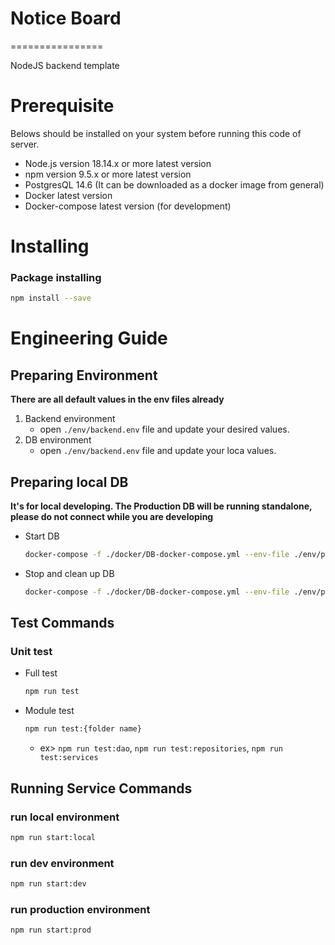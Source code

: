 # Notice Board
================

NodeJS backend template

# Prerequisite

Belows should be installed on your system before running this code of server.
* Node.js version 18.14.x or more latest version
* npm version 9.5.x or more latest version
* PostgresQL 14.6 (It can be downloaded as a docker image from general)
* Docker latest version
* Docker-compose latest version (for development)

# Installing

### Package installing
```bash
npm install --save
```

# Engineering Guide

## Preparing Environment
**There are all default values in the env files already**

1. Backend environment
    - open `./env/backend.env` file and update your desired values.
2. DB environment
    - open `./env/backend.env` file and update your loca values.

## Preparing local DB
**It's for local developing. The Production DB will be running standalone, please do not connect while you are developing**
- Start DB
    ```bash
    docker-compose -f ./docker/DB-docker-compose.yml --env-file ./env/postgresql.env up -d
    ```

- Stop and clean up DB
    ```bash
    docker-compose -f ./docker/DB-docker-compose.yml --env-file ./env/postgresql.env down
    ```

## Test Commands
### Unit test
- Full test
    ```bash
    npm run test
    ```
- Module test
    ```bash
    npm run test:{folder name}
    ```
    - ex> `npm run test:dao`, `npm run test:repositories`, `npm run test:services`

## Running Service Commands
### run local environment
```bash
npm run start:local
```
### run dev environment
```bash
npm run start:dev
```
### run production environment
```bash
npm run start:prod
```